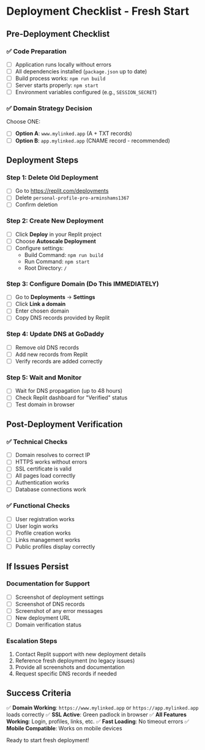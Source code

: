 # Deployment Checklist - Fresh Start

## Pre-Deployment Checklist

### ✅ Code Preparation
- [ ] Application runs locally without errors
- [ ] All dependencies installed (`package.json` up to date)
- [ ] Build process works: `npm run build`
- [ ] Server starts properly: `npm start`
- [ ] Environment variables configured (e.g., `SESSION_SECRET`)

### ✅ Domain Strategy Decision
Choose ONE:
- [ ] **Option A**: `www.mylinked.app` (A + TXT records)
- [ ] **Option B**: `app.mylinked.app` (CNAME record - recommended)

## Deployment Steps

### Step 1: Delete Old Deployment
- [ ] Go to https://replit.com/deployments
- [ ] Delete `personal-profile-pro-arminshams1367`
- [ ] Confirm deletion

### Step 2: Create New Deployment
- [ ] Click **Deploy** in your Replit project
- [ ] Choose **Autoscale Deployment**
- [ ] Configure settings:
  - Build Command: `npm run build`
  - Run Command: `npm start`
  - Root Directory: `/`

### Step 3: Configure Domain (Do This IMMEDIATELY)
- [ ] Go to **Deployments** → **Settings**
- [ ] Click **Link a domain**
- [ ] Enter chosen domain
- [ ] Copy DNS records provided by Replit

### Step 4: Update DNS at GoDaddy
- [ ] Remove old DNS records
- [ ] Add new records from Replit
- [ ] Verify records are added correctly

### Step 5: Wait and Monitor
- [ ] Wait for DNS propagation (up to 48 hours)
- [ ] Check Replit dashboard for "Verified" status
- [ ] Test domain in browser

## Post-Deployment Verification

### ✅ Technical Checks
- [ ] Domain resolves to correct IP
- [ ] HTTPS works without errors
- [ ] SSL certificate is valid
- [ ] All pages load correctly
- [ ] Authentication works
- [ ] Database connections work

### ✅ Functional Checks
- [ ] User registration works
- [ ] User login works
- [ ] Profile creation works
- [ ] Links management works
- [ ] Public profiles display correctly

## If Issues Persist

### Documentation for Support
- [ ] Screenshot of deployment settings
- [ ] Screenshot of DNS records
- [ ] Screenshot of any error messages
- [ ] New deployment URL
- [ ] Domain verification status

### Escalation Steps
1. Contact Replit support with new deployment details
2. Reference fresh deployment (no legacy issues)
3. Provide all screenshots and documentation
4. Request specific DNS records if needed

## Success Criteria

✅ **Domain Working**: `https://www.mylinked.app` or `https://app.mylinked.app` loads correctly
✅ **SSL Active**: Green padlock in browser
✅ **All Features Working**: Login, profiles, links, etc.
✅ **Fast Loading**: No timeout errors
✅ **Mobile Compatible**: Works on mobile devices

Ready to start fresh deployment!